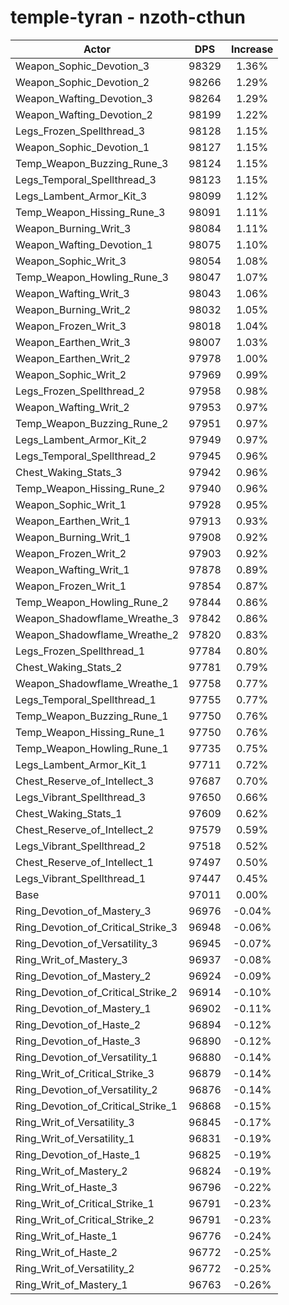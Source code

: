 # temple-tyran - nzoth-cthun
| Actor | DPS | Increase |
|---|:---:|:---:|
|Weapon_Sophic_Devotion_3|98329|1.36%|
|Weapon_Sophic_Devotion_2|98266|1.29%|
|Weapon_Wafting_Devotion_3|98264|1.29%|
|Weapon_Wafting_Devotion_2|98199|1.22%|
|Legs_Frozen_Spellthread_3|98128|1.15%|
|Weapon_Sophic_Devotion_1|98127|1.15%|
|Temp_Weapon_Buzzing_Rune_3|98124|1.15%|
|Legs_Temporal_Spellthread_3|98123|1.15%|
|Legs_Lambent_Armor_Kit_3|98099|1.12%|
|Temp_Weapon_Hissing_Rune_3|98091|1.11%|
|Weapon_Burning_Writ_3|98084|1.11%|
|Weapon_Wafting_Devotion_1|98075|1.10%|
|Weapon_Sophic_Writ_3|98054|1.08%|
|Temp_Weapon_Howling_Rune_3|98047|1.07%|
|Weapon_Wafting_Writ_3|98043|1.06%|
|Weapon_Burning_Writ_2|98032|1.05%|
|Weapon_Frozen_Writ_3|98018|1.04%|
|Weapon_Earthen_Writ_3|98007|1.03%|
|Weapon_Earthen_Writ_2|97978|1.00%|
|Weapon_Sophic_Writ_2|97969|0.99%|
|Legs_Frozen_Spellthread_2|97958|0.98%|
|Weapon_Wafting_Writ_2|97953|0.97%|
|Temp_Weapon_Buzzing_Rune_2|97951|0.97%|
|Legs_Lambent_Armor_Kit_2|97949|0.97%|
|Legs_Temporal_Spellthread_2|97945|0.96%|
|Chest_Waking_Stats_3|97942|0.96%|
|Temp_Weapon_Hissing_Rune_2|97940|0.96%|
|Weapon_Sophic_Writ_1|97928|0.95%|
|Weapon_Earthen_Writ_1|97913|0.93%|
|Weapon_Burning_Writ_1|97908|0.92%|
|Weapon_Frozen_Writ_2|97903|0.92%|
|Weapon_Wafting_Writ_1|97878|0.89%|
|Weapon_Frozen_Writ_1|97854|0.87%|
|Temp_Weapon_Howling_Rune_2|97844|0.86%|
|Weapon_Shadowflame_Wreathe_3|97842|0.86%|
|Weapon_Shadowflame_Wreathe_2|97820|0.83%|
|Legs_Frozen_Spellthread_1|97784|0.80%|
|Chest_Waking_Stats_2|97781|0.79%|
|Weapon_Shadowflame_Wreathe_1|97758|0.77%|
|Legs_Temporal_Spellthread_1|97755|0.77%|
|Temp_Weapon_Buzzing_Rune_1|97750|0.76%|
|Temp_Weapon_Hissing_Rune_1|97750|0.76%|
|Temp_Weapon_Howling_Rune_1|97735|0.75%|
|Legs_Lambent_Armor_Kit_1|97711|0.72%|
|Chest_Reserve_of_Intellect_3|97687|0.70%|
|Legs_Vibrant_Spellthread_3|97650|0.66%|
|Chest_Waking_Stats_1|97609|0.62%|
|Chest_Reserve_of_Intellect_2|97579|0.59%|
|Legs_Vibrant_Spellthread_2|97518|0.52%|
|Chest_Reserve_of_Intellect_1|97497|0.50%|
|Legs_Vibrant_Spellthread_1|97447|0.45%|
|Base|97011|0.00%|
|Ring_Devotion_of_Mastery_3|96976|-0.04%|
|Ring_Devotion_of_Critical_Strike_3|96948|-0.06%|
|Ring_Devotion_of_Versatility_3|96945|-0.07%|
|Ring_Writ_of_Mastery_3|96937|-0.08%|
|Ring_Devotion_of_Mastery_2|96924|-0.09%|
|Ring_Devotion_of_Critical_Strike_2|96914|-0.10%|
|Ring_Devotion_of_Mastery_1|96902|-0.11%|
|Ring_Devotion_of_Haste_2|96894|-0.12%|
|Ring_Devotion_of_Haste_3|96890|-0.12%|
|Ring_Devotion_of_Versatility_1|96880|-0.14%|
|Ring_Writ_of_Critical_Strike_3|96879|-0.14%|
|Ring_Devotion_of_Versatility_2|96876|-0.14%|
|Ring_Devotion_of_Critical_Strike_1|96868|-0.15%|
|Ring_Writ_of_Versatility_3|96845|-0.17%|
|Ring_Writ_of_Versatility_1|96831|-0.19%|
|Ring_Devotion_of_Haste_1|96825|-0.19%|
|Ring_Writ_of_Mastery_2|96824|-0.19%|
|Ring_Writ_of_Haste_3|96796|-0.22%|
|Ring_Writ_of_Critical_Strike_1|96791|-0.23%|
|Ring_Writ_of_Critical_Strike_2|96791|-0.23%|
|Ring_Writ_of_Haste_1|96776|-0.24%|
|Ring_Writ_of_Haste_2|96772|-0.25%|
|Ring_Writ_of_Versatility_2|96772|-0.25%|
|Ring_Writ_of_Mastery_1|96763|-0.26%|
